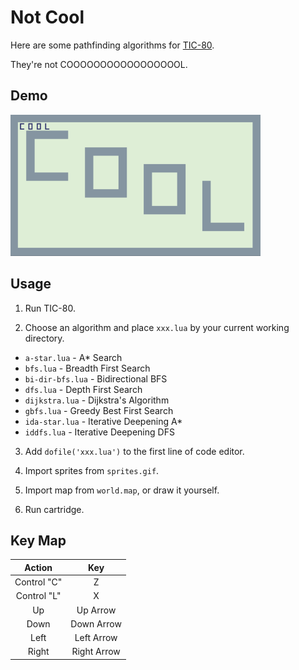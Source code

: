 # Not Cool

Here are some pathfinding algorithms for [TIC-80](https://tic.computer/).

They're not COOOOOOOOOOOOOOOOOL.

## Demo

![Demo](https://github.com/whichxjy/not-cool/blob/master/demo.gif)

## Usage

1. Run TIC-80.

2. Choose an algorithm and place `xxx.lua` by your current working directory.
  * `a-star.lua` - A* Search
  * `bfs.lua` - Breadth First Search
  * `bi-dir-bfs.lua` - Bidirectional BFS
  * `dfs.lua` - Depth First Search
  * `dijkstra.lua` - Dijkstra's Algorithm
  * `gbfs.lua` - Greedy Best First Search
  * `ida-star.lua` - Iterative Deepening A*
  * `iddfs.lua` - Iterative Deepening DFS

3. Add `dofile('xxx.lua')` to the first line of code editor.

4. Import sprites from `sprites.gif`.

5. Import map from `world.map`, or draw it yourself.

6. Run cartridge.

## Key Map

|    Action   |    Key       |
|:-----------:|:------------:|
| Control "C" |     Z        |
| Control "L" |     X        |
| Up          | Up Arrow     |
| Down        | Down Arrow   |
| Left        | Left  Arrow  |
| Right       | Right  Arrow |
